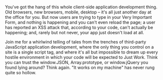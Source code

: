 You've got the hang of this whole client-side application development thing. Old browsers, new browsers, mobile, desktop – it's all just another day at the office for you. But now users are trying to type in your Very Important Form, and nothing is happening and you can't even reload the page; a user has reported an XSS attack that, according to your code, can't actually be happening; and, rarely but not never, your app just doesn't load at all.

Join me for a whirlwind telling of tales from the trenches of third-party JavaScript application development, where the only thing you control on a site is a single script tag, and where it's all but impossible to dream up every hostile environment in which your code will be expected to Just Work. Think you can trust the window.JSON, Array.prototype, or window.jQuery you found lying around? Think again. "It works on my machine" has never rung quite so hollow.
